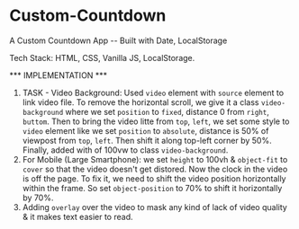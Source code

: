 # Custom-Countdown
A Custom Countdown App -- Built with Date, LocalStorage

Tech Stack: HTML, CSS, Vanilla JS, LocalStorage.


*** IMPLEMENTATION ***
 1. TASK - Video Background: Used `video` element with `source` element to link video file. 
 To remove the horizontal scroll, we give it a class `video-background` where we set `position` to `fixed`,
 distance 0 from `right`, `buttom`. Then to bring the video litte from `top`, `left`, we set some style to `video` element like we set `position` to `absolute`, distance is 50% of viewpost from `top`, `left`. Then
 shift it along top-left corner by 50%. Finally, added with of 100vw to class `video-background`.
 2. For Mobile (Large Smartphone): we set `height` to 100vh & `object-fit` to `cover` so that the video doesn't
 get distored. Now the clock in the video is off the page. To fix it, we need to shift the video position horizontally within the frame. So set  `object-position` to 70% to shift it horizontally by 70%.
 3. Adding `overlay` over the video to mask any kind of lack of video quality & it makes text easier to read. 
